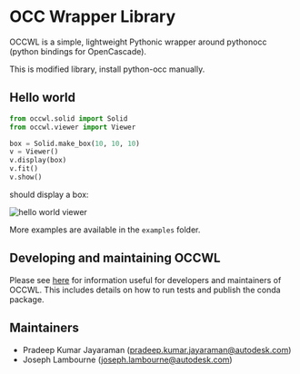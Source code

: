 # OCC Wrapper Library

OCCWL is a simple, lightweight Pythonic wrapper around pythonocc (python bindings for OpenCascade).

This is modified library, install python-occ manually.


## Hello world

```python
from occwl.solid import Solid
from occwl.viewer import Viewer

box = Solid.make_box(10, 10, 10)
v = Viewer()
v.display(box)
v.fit()
v.show()
```

should display a box:

![hello world viewer](docs/img/ex1_hello_world.png "Hello world")

More examples are available in the `examples` folder.


## Developing and maintaining OCCWL

Please see [here](docs/occwl_developers_guide.md) for information useful for developers and maintainers of OCCWL.  This includes details on how to run tests and publish the conda package.


## Maintainers

- Pradeep Kumar Jayaraman (pradeep.kumar.jayaraman@autodesk.com)
- Joseph Lambourne (joseph.lambourne@autodesk.com)
